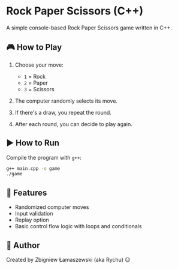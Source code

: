 # Rock Paper Scissors (C++)

A simple console-based Rock Paper Scissors game written in C++.

## 🎮 How to Play

1. Choose your move:
   - `1` = Rock  
   - `2` = Paper  
   - `3` = Scissors

2. The computer randomly selects its move.

3. If there's a draw, you repeat the round.

4. After each round, you can decide to play again.

## ▶️ How to Run

Compile the program with `g++`:

```bash
g++ main.cpp -o game
./game
```

## 🧠 Features

- Randomized computer moves  
- Input validation  
- Replay option  
- Basic control flow logic with loops and conditionals

## 👤 Author

Created by Zbigniew Łamaszewski (aka Rychu) 😉
